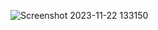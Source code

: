 ![Screenshot 2023-11-22 133150](https://github.com/Vamshix57/Project-3.1/assets/143504447/a096839a-cc2a-42ff-88e4-f421411cb6bd)
